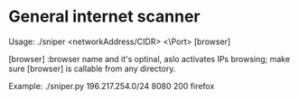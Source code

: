 # General internet scanner
Usage:
./sniper  <networkAddress/CIDR>  <\Port>  <NumberOfThreads>  [browser] 

[browser] :browser name and it's optinal, aslo activates IPs browsing; make sure [browser] is callable from any directory.

Example: ./sniper.py 196.217.254.0/24 8080 200 firefox

